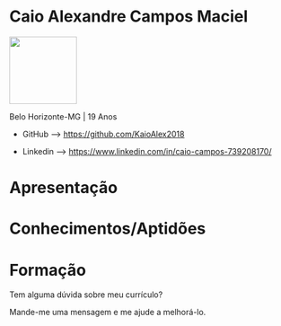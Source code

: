 # Caio Alexandre Campos Maciel

<img src="https://i.ibb.co/cTVrrLY/IMG-20180905-185013.jpg"
height="120" width="120">

Belo Horizonte-MG | 19 Anos




- GitHub --> https://github.com/KaioAlex2018

- Linkedin --> https://www.linkedin.com/in/caio-campos-739208170/

# Apresentação

# Conhecimentos/Aptidões 

# Formação


Tem alguma dúvida sobre meu currículo?

Mande-me uma mensagem e me ajude a melhorá-lo.
